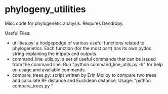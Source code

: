 # phylogeny_utilities
Misc code for phylogenetic analysis. Requires Dendropy.

Useful Files:
- utilities.py: a hodgepodge of various useful functions related to phylogenetics. Each function (for the most part) has its own pydoc string explaining the intputs and outputs. 
- command_line_utils.py: a set of useful commands that can be issued from the command line. Run "python command_line_utils.py -h" for help on usage and available commands.
- compare_trees.py: script written by Erin Molloy to compare two trees and calculate RF distance and Euclidean distance. Usage: "python compare_trees.py <path-to-tree1> <path-to-tree2>"
